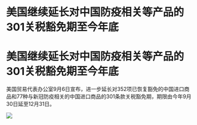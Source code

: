 # 美国继续延长对中国防疫相关等产品的301关税豁免期至今年底

# 美国继续延长对中国防疫相关等产品的301关税豁免期至今年底

美国贸易代表办公室9月6日宣布，进一步延长对352项已恢复豁免的中国进口商品和77种与新冠防疫相关的中国进口商品的301条款关税豁免期，期限由今年9月30日延至12月31日。

![](https://inews.gtimg.com/om_bt/OyZjLyY2M8CtoOE_rTpNfqfyfoxhJC8v5jRO8WGHnDHp4AA/1000)


